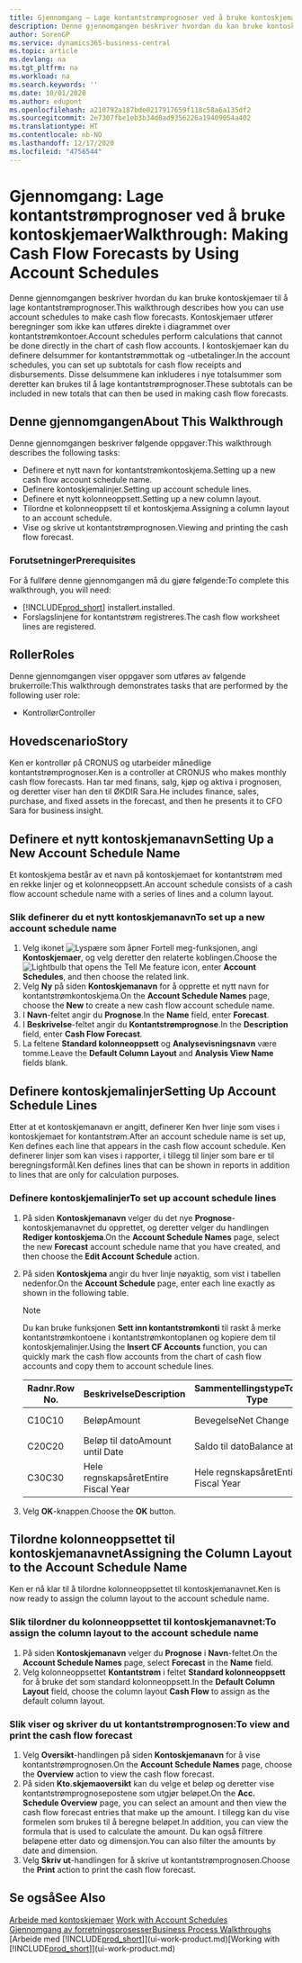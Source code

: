 ```yaml
---
title: Gjennomgang – Lage kontantstrømprognoser ved å bruke kontoskjemaer | Microsoft-dokumentasjon
description: Denne gjennomgangen beskriver hvordan du kan bruke kontoskjemaer til å lage kontantstrømprognoser. Kontoskjemaer utfører beregninger som ikke kan utføres direkte i diagrammet over kontantstrømkontoer. I kontoskjemaer kan du definere delsummer for kontantstrømmottak og -utbetalinger. Disse delsummene kan inkluderes i nye totalsummer som deretter kan brukes til å lage kontantstrømprognoser.
author: SorenGP
ms.service: dynamics365-business-central
ms.topic: article
ms.devlang: na
ms.tgt_pltfrm: na
ms.workload: na
ms.search.keywords: ''
ms.date: 10/01/2020
ms.author: edupont
ms.openlocfilehash: a210792a187bde0217917659f118c58a6a135df2
ms.sourcegitcommit: 2e7307fbe1eb3b34d0ad9356226a19409054a402
ms.translationtype: HT
ms.contentlocale: nb-NO
ms.lasthandoff: 12/17/2020
ms.locfileid: "4756544"
---
```

# <a name="walkthrough-making-cash-flow-forecasts-by-using-account-schedules"></a><span data-ttu-id="dde98-106">Gjennomgang: Lage kontantstrømprognoser ved å bruke kontoskjemaer</span><span class="sxs-lookup"><span data-stu-id="dde98-106">Walkthrough: Making Cash Flow Forecasts by Using Account Schedules</span></span>
<span data-ttu-id="dde98-107">Denne gjennomgangen beskriver hvordan du kan bruke kontoskjemaer til å lage kontantstrømprognoser.</span><span class="sxs-lookup"><span data-stu-id="dde98-107">This walkthrough describes how you can use account schedules to make cash flow forecasts.</span></span> <span data-ttu-id="dde98-108">Kontoskjemaer utfører beregninger som ikke kan utføres direkte i diagrammet over kontantstrømkontoer.</span><span class="sxs-lookup"><span data-stu-id="dde98-108">Account schedules perform calculations that cannot be done directly in the chart of cash flow accounts.</span></span> <span data-ttu-id="dde98-109">I kontoskjemaer kan du definere delsummer for kontantstrømmottak og -utbetalinger.</span><span class="sxs-lookup"><span data-stu-id="dde98-109">In the account schedules, you can set up subtotals for cash flow receipts and disbursements.</span></span> <span data-ttu-id="dde98-110">Disse delsummene kan inkluderes i nye totalsummer som deretter kan brukes til å lage kontantstrømprognoser.</span><span class="sxs-lookup"><span data-stu-id="dde98-110">These subtotals can be included in new totals that can then be used in making cash flow forecasts.</span></span>  

## <a name="about-this-walkthrough"></a><span data-ttu-id="dde98-111">Denne gjennomgangen</span><span class="sxs-lookup"><span data-stu-id="dde98-111">About This Walkthrough</span></span>  
<span data-ttu-id="dde98-112">Denne gjennomgangen beskriver følgende oppgaver:</span><span class="sxs-lookup"><span data-stu-id="dde98-112">This walkthrough describes the following tasks:</span></span>  

- <span data-ttu-id="dde98-113">Definere et nytt navn for kontantstrømkontoskjema.</span><span class="sxs-lookup"><span data-stu-id="dde98-113">Setting up a new cash flow account schedule name.</span></span>  
- <span data-ttu-id="dde98-114">Definere kontoskjemalinjer.</span><span class="sxs-lookup"><span data-stu-id="dde98-114">Setting up account schedule lines.</span></span>  
- <span data-ttu-id="dde98-115">Definere et nytt kolonneoppsett.</span><span class="sxs-lookup"><span data-stu-id="dde98-115">Setting up a new column layout.</span></span>  
- <span data-ttu-id="dde98-116">Tilordne et kolonneoppsett til et kontoskjema.</span><span class="sxs-lookup"><span data-stu-id="dde98-116">Assigning a column layout to an account schedule.</span></span>  
- <span data-ttu-id="dde98-117">Vise og skrive ut kontantstrømprognosen.</span><span class="sxs-lookup"><span data-stu-id="dde98-117">Viewing and printing the cash flow forecast.</span></span>  

### <a name="prerequisites"></a><span data-ttu-id="dde98-118">Forutsetninger</span><span class="sxs-lookup"><span data-stu-id="dde98-118">Prerequisites</span></span>  
<span data-ttu-id="dde98-119">For å fullføre denne gjennomgangen må du gjøre følgende:</span><span class="sxs-lookup"><span data-stu-id="dde98-119">To complete this walkthrough, you will need:</span></span>  

- [!INCLUDE[prod_short](includes/prod_short.md)] <span data-ttu-id="dde98-120">installert.</span><span class="sxs-lookup"><span data-stu-id="dde98-120">installed.</span></span>  
- <span data-ttu-id="dde98-121">Forslagslinjene for kontantstrøm registreres.</span><span class="sxs-lookup"><span data-stu-id="dde98-121">The cash flow worksheet lines are registered.</span></span>  

## <a name="roles"></a><span data-ttu-id="dde98-122">Roller</span><span class="sxs-lookup"><span data-stu-id="dde98-122">Roles</span></span>  
<span data-ttu-id="dde98-123">Denne gjennomgangen viser oppgaver som utføres av følgende brukerrolle:</span><span class="sxs-lookup"><span data-stu-id="dde98-123">This walkthrough demonstrates tasks that are performed by the following user role:</span></span>  

- <span data-ttu-id="dde98-124">Kontrollør</span><span class="sxs-lookup"><span data-stu-id="dde98-124">Controller</span></span>  

## <a name="story"></a><span data-ttu-id="dde98-125">Hovedscenario</span><span class="sxs-lookup"><span data-stu-id="dde98-125">Story</span></span>  
<span data-ttu-id="dde98-126">Ken er kontrollør på CRONUS og utarbeider månedlige kontantstrømprognoser.</span><span class="sxs-lookup"><span data-stu-id="dde98-126">Ken is a controller at CRONUS who makes monthly cash flow forecasts.</span></span> <span data-ttu-id="dde98-127">Han tar med finans, salg, kjøp og aktiva i prognosen, og deretter viser han den til ØKDIR Sara.</span><span class="sxs-lookup"><span data-stu-id="dde98-127">He includes finance, sales, purchase, and fixed assets in the forecast, and then he presents it to CFO Sara for business insight.</span></span>  

## <a name="setting-up-a-new-account-schedule-name"></a><span data-ttu-id="dde98-128">Definere et nytt kontoskjemanavn</span><span class="sxs-lookup"><span data-stu-id="dde98-128">Setting Up a New Account Schedule Name</span></span>  
<span data-ttu-id="dde98-129">Et kontoskjema består av et navn på kontoskjemaet for kontantstrøm med en rekke linjer og et kolonneoppsett.</span><span class="sxs-lookup"><span data-stu-id="dde98-129">An account schedule consists of a cash flow account schedule name with a series of lines and a column layout.</span></span>  

### <a name="to-set-up-a-new-account-schedule-name"></a><span data-ttu-id="dde98-130">Slik definerer du et nytt kontoskjemanavn</span><span class="sxs-lookup"><span data-stu-id="dde98-130">To set up a new account schedule name</span></span>  

1.  <span data-ttu-id="dde98-131">Velg ikonet ![Lyspære som åpner Fortell meg-funksjonen](media/ui-search/search_small.png "Fortell hva du vil gjøre"), angi **Kontoskjemaer**, og velg deretter den relaterte koblingen.</span><span class="sxs-lookup"><span data-stu-id="dde98-131">Choose the ![Lightbulb that opens the Tell Me feature](media/ui-search/search_small.png "Tell me what you want to do") icon, enter **Account Schedules**, and then choose the related link.</span></span>  
2.  <span data-ttu-id="dde98-132">Velg **Ny** på siden **Kontoskjemanavn** for å opprette et nytt navn for kontantstrømkontoskjema.</span><span class="sxs-lookup"><span data-stu-id="dde98-132">On the **Account Schedule Names** page, choose the **New** to create a new cash flow account schedule name.</span></span>  
3.  <span data-ttu-id="dde98-133">I **Navn**-feltet angir du **Prognose**.</span><span class="sxs-lookup"><span data-stu-id="dde98-133">In the **Name** field, enter **Forecast**.</span></span>  
4.  <span data-ttu-id="dde98-134">I **Beskrivelse**-feltet angir du **Kontantstrømprognose**.</span><span class="sxs-lookup"><span data-stu-id="dde98-134">In the **Description** field, enter **Cash Flow Forecast**.</span></span>  
5.  <span data-ttu-id="dde98-135">La feltene **Standard kolonneoppsett** og **Analysevisningsnavn** være tomme.</span><span class="sxs-lookup"><span data-stu-id="dde98-135">Leave the **Default Column Layout** and **Analysis View Name** fields blank.</span></span>  

## <a name="setting-up-account-schedule-lines"></a><span data-ttu-id="dde98-136">Definere kontoskjemalinjer</span><span class="sxs-lookup"><span data-stu-id="dde98-136">Setting Up Account Schedule Lines</span></span>  
<span data-ttu-id="dde98-137">Etter at et kontoskjemanavn er angitt, definerer Ken hver linje som vises i kontoskjemaet for kontantstrøm.</span><span class="sxs-lookup"><span data-stu-id="dde98-137">After an account schedule name is set up, Ken defines each line that appears in the cash flow account schedule.</span></span> <span data-ttu-id="dde98-138">Ken definerer linjer som kan vises i rapporter, i tillegg til linjer som bare er til beregningsformål.</span><span class="sxs-lookup"><span data-stu-id="dde98-138">Ken defines lines that can be shown in reports in addition to lines that are only for calculation purposes.</span></span>  

### <a name="to-set-up-account-schedule-lines"></a><span data-ttu-id="dde98-139">Definere kontoskjemalinjer</span><span class="sxs-lookup"><span data-stu-id="dde98-139">To set up account schedule lines</span></span>  

1.  <span data-ttu-id="dde98-140">På siden **Kontoskjemanavn** velger du det nye **Prognose**-kontoskjemanavnet du opprettet, og deretter velger du handlingen **Rediger kontoskjema**.</span><span class="sxs-lookup"><span data-stu-id="dde98-140">On the **Account Schedule Names** page, select the new **Forecast** account schedule name that you have created, and then choose the **Edit Account Schedule** action.</span></span>  
2.  <span data-ttu-id="dde98-141">På siden **Kontoskjema** angir du hver linje nøyaktig, som vist i tabellen nedenfor.</span><span class="sxs-lookup"><span data-stu-id="dde98-141">On the **Account Schedule** page, enter each line exactly as shown in the following table.</span></span>  

    > [!NOTE]  
    >  <span data-ttu-id="dde98-142">Du kan bruke funksjonen **Sett inn kontantstrømkonti** til raskt å merke kontantstrømkontoene i kontantstrømkontoplanen og kopiere dem til kontoskjemalinjer.</span><span class="sxs-lookup"><span data-stu-id="dde98-142">Using the **Insert CF Accounts** function, you can quickly mark the cash flow accounts from the chart of cash flow accounts and copy them to account schedule lines.</span></span>  

    |<span data-ttu-id="dde98-143">Radnr.</span><span class="sxs-lookup"><span data-stu-id="dde98-143">Row No.</span></span>|<span data-ttu-id="dde98-144">Beskrivelse</span><span class="sxs-lookup"><span data-stu-id="dde98-144">Description</span></span>|<span data-ttu-id="dde98-145">Sammentellingstype</span><span class="sxs-lookup"><span data-stu-id="dde98-145">Totaling Type</span></span>|<span data-ttu-id="dde98-146">Sammentelling</span><span class="sxs-lookup"><span data-stu-id="dde98-146">Totaling</span></span>|<span data-ttu-id="dde98-147">Radtype</span><span class="sxs-lookup"><span data-stu-id="dde98-147">Row Type</span></span>|<span data-ttu-id="dde98-148">Beløpstype</span><span class="sxs-lookup"><span data-stu-id="dde98-148">Amount Type</span></span>|<span data-ttu-id="dde98-149">Vis</span><span class="sxs-lookup"><span data-stu-id="dde98-149">Show</span></span>|  
    |-------|-----------|-------------|--------|--------|-----------|----|
    |<span data-ttu-id="dde98-150">C10</span><span class="sxs-lookup"><span data-stu-id="dde98-150">C10</span></span>|<span data-ttu-id="dde98-151">Beløp</span><span class="sxs-lookup"><span data-stu-id="dde98-151">Amount</span></span>|<span data-ttu-id="dde98-152">Bevegelse</span><span class="sxs-lookup"><span data-stu-id="dde98-152">Net Change</span></span>|<span data-ttu-id="dde98-153">Poster</span><span class="sxs-lookup"><span data-stu-id="dde98-153">Entries</span></span>|<span data-ttu-id="dde98-154">Nettobeløp</span><span class="sxs-lookup"><span data-stu-id="dde98-154">Net Amount</span></span>|<span data-ttu-id="dde98-155">Alltid</span><span class="sxs-lookup"><span data-stu-id="dde98-155">Always</span></span>|  
    |<span data-ttu-id="dde98-156">C20</span><span class="sxs-lookup"><span data-stu-id="dde98-156">C20</span></span>|<span data-ttu-id="dde98-157">Beløp til dato</span><span class="sxs-lookup"><span data-stu-id="dde98-157">Amount until Date</span></span>|<span data-ttu-id="dde98-158">Saldo til dato</span><span class="sxs-lookup"><span data-stu-id="dde98-158">Balance at Date</span></span>|<span data-ttu-id="dde98-159">Poster</span><span class="sxs-lookup"><span data-stu-id="dde98-159">Entries</span></span>|<span data-ttu-id="dde98-160">Nettobeløp</span><span class="sxs-lookup"><span data-stu-id="dde98-160">Net Amount</span></span>|<span data-ttu-id="dde98-161">Alltid</span><span class="sxs-lookup"><span data-stu-id="dde98-161">Always</span></span>|  
    |<span data-ttu-id="dde98-162">C30</span><span class="sxs-lookup"><span data-stu-id="dde98-162">C30</span></span>|<span data-ttu-id="dde98-163">Hele regnskapsåret</span><span class="sxs-lookup"><span data-stu-id="dde98-163">Entire Fiscal Year</span></span>|<span data-ttu-id="dde98-164">Hele regnskapsåret</span><span class="sxs-lookup"><span data-stu-id="dde98-164">Entire Fiscal Year</span></span>|<span data-ttu-id="dde98-165">Poster</span><span class="sxs-lookup"><span data-stu-id="dde98-165">Entries</span></span>|<span data-ttu-id="dde98-166">Nettobeløp</span><span class="sxs-lookup"><span data-stu-id="dde98-166">Net Amount</span></span>|<span data-ttu-id="dde98-167">Alltid</span><span class="sxs-lookup"><span data-stu-id="dde98-167">Always</span></span>|  

4.  <span data-ttu-id="dde98-168">Velg **OK**-knappen.</span><span class="sxs-lookup"><span data-stu-id="dde98-168">Choose the **OK** button.</span></span>  

## <a name="assigning-the-column-layout-to-the-account-schedule-name"></a><span data-ttu-id="dde98-169">Tilordne kolonneoppsettet til kontoskjemanavnet</span><span class="sxs-lookup"><span data-stu-id="dde98-169">Assigning the Column Layout to the Account Schedule Name</span></span>  
<span data-ttu-id="dde98-170">Ken er nå klar til å tilordne kolonneoppsettet til kontoskjemanavnet.</span><span class="sxs-lookup"><span data-stu-id="dde98-170">Ken is now ready to assign the column layout to the account schedule name.</span></span>  

### <a name="to-assign-the-column-layout-to-the-account-schedule-name"></a><span data-ttu-id="dde98-171">Slik tilordner du kolonneoppsettet til kontoskjemanavnet:</span><span class="sxs-lookup"><span data-stu-id="dde98-171">To assign the column layout to the account schedule name</span></span>  

1.  <span data-ttu-id="dde98-172">På siden **Kontoskjemanavn** velger du **Prognose** i **Navn**-feltet.</span><span class="sxs-lookup"><span data-stu-id="dde98-172">On the **Account Schedule Names** page, select **Forecast** in the **Name** field.</span></span>  
2.  <span data-ttu-id="dde98-173">Velg kolonneoppsettet **Kontantstrøm** i feltet **Standard kolonneoppsett** for å bruke det som standard kolonneoppsett.</span><span class="sxs-lookup"><span data-stu-id="dde98-173">In the **Default Column Layout** field, choose the column layout **Cash Flow** to assign as the default column layout.</span></span>  

### <a name="to-view-and-print-the-cash-flow-forecast"></a><span data-ttu-id="dde98-174">Slik viser og skriver du ut kontantstrømprognosen:</span><span class="sxs-lookup"><span data-stu-id="dde98-174">To view and print the cash flow forecast</span></span>  
1.  <span data-ttu-id="dde98-175">Velg **Oversikt**-handlingen på siden **Kontoskjemanavn** for å vise kontantstrømprognosen.</span><span class="sxs-lookup"><span data-stu-id="dde98-175">On the **Account Schedule Names** page, choose the **Overview** action to view the cash flow forecast.</span></span>  
2.  <span data-ttu-id="dde98-176">På siden **Kto.skjemaoversikt** kan du velge et beløp og deretter vise kontantstrømprognosepostene som utgjør beløpet.</span><span class="sxs-lookup"><span data-stu-id="dde98-176">On the **Acc. Schedule Overview** page, you can select an amount and then view the cash flow forecast entries that make up the amount.</span></span> <span data-ttu-id="dde98-177">I tillegg kan du vise formelen som brukes til å beregne beløpet.</span><span class="sxs-lookup"><span data-stu-id="dde98-177">In addition, you can view the formula that is used to calculate the amount.</span></span> <span data-ttu-id="dde98-178">Du kan også filtrere beløpene etter dato og dimensjon.</span><span class="sxs-lookup"><span data-stu-id="dde98-178">You can also filter the amounts by date and dimension.</span></span>  
3.  <span data-ttu-id="dde98-179">Velg **Skriv ut**-handlingen for å skrive ut kontantstrømprognosen.</span><span class="sxs-lookup"><span data-stu-id="dde98-179">Choose the **Print** action to print the cash flow forecast.</span></span>  

## <a name="see-also"></a><span data-ttu-id="dde98-180">Se også</span><span class="sxs-lookup"><span data-stu-id="dde98-180">See Also</span></span>  
 <span data-ttu-id="dde98-181">[Arbeide med kontoskjemaer](bi-how-work-account-schedule.md) </span><span class="sxs-lookup"><span data-stu-id="dde98-181">[Work with Account Schedules](bi-how-work-account-schedule.md) </span></span>  
 [<span data-ttu-id="dde98-182">Gjennomgang av forretningsprosesser</span><span class="sxs-lookup"><span data-stu-id="dde98-182">Business Process Walkthroughs</span></span>](walkthrough-business-process-walkthroughs.md)  
 <span data-ttu-id="dde98-183">[Arbeide med [!INCLUDE[prod_short](includes/prod_short.md)]](ui-work-product.md)</span><span class="sxs-lookup"><span data-stu-id="dde98-183">[Working with [!INCLUDE[prod_short](includes/prod_short.md)]](ui-work-product.md)</span></span>
